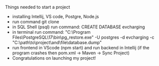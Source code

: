 Things needed to start a project
-  installing Intellij, VS code, Postgre, Node.js
-  run command git clone
-  in SQL Shell (psql) run command: CREATE DATABASE evcharging
-  in terminal run command: "C:\Program Files\PostgreSQL\17\bin\pg_restore.exe" -U postgres -d evcharging -c "C:\path\to\project\and\file\database.dump"
-  run frontend in VScode (npm start) and run backend in Intellij (if the program crashes then pom.xml -> Maven -> Sync Project)
-  Congratulations on launching my project!
  
  
  
